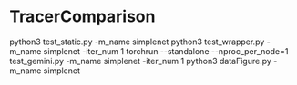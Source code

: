 # TracerComparison

python3 test_static.py -m_name simplenet
python3 test_wrapper.py -m_name simplenet -iter_num 1
torchrun --standalone --nproc_per_node=1 test_gemini.py -m_name simplenet -iter_num 1
python3 dataFigure.py -m_name simplenet